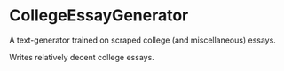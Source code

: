 # CollegeEssayGenerator
A text-generator trained on scraped college (and miscellaneous) essays.

Writes relatively decent college essays.
